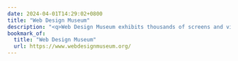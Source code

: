 ```yaml
---
date: 2024-04-01T14:29:02+0800
title: "Web Design Museum"
description: "<q>Web Design Museum exhibits thousands of screens and videos of old websites, mobile apps and software from 1990s to mid-00s</q>"
bookmark_of:
  title: "Web Design Museum"
  url: https://www.webdesignmuseum.org/
---
```

